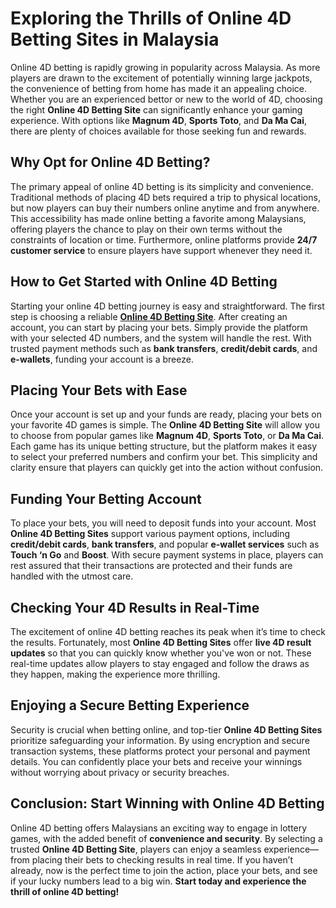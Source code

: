 # Exploring the Thrills of Online 4D Betting Sites in Malaysia

Online 4D betting is rapidly growing in popularity across Malaysia. As more players are drawn to the excitement of potentially winning large jackpots, the convenience of betting from home has made it an appealing choice. Whether you are an experienced bettor or new to the world of 4D, choosing the right **Online 4D Betting Site** can significantly enhance your gaming experience. With options like **Magnum 4D**, **Sports Toto**, and **Da Ma Cai**, there are plenty of choices available for those seeking fun and rewards.

## Why Opt for Online 4D Betting?

The primary appeal of online 4D betting is its simplicity and convenience. Traditional methods of placing 4D bets required a trip to physical locations, but now players can buy their numbers online anytime and from anywhere. This accessibility has made online betting a favorite among Malaysians, offering players the chance to play on their own terms without the constraints of location or time. Furthermore, online platforms provide **24/7 customer service** to ensure players have support whenever they need it.

## How to Get Started with Online 4D Betting

Starting your online 4D betting journey is easy and straightforward. The first step is choosing a reliable **<a href="https://www.4d-liveresult.com.my/">Online 4D Betting Site</a>**. After creating an account, you can start by placing your bets. Simply provide the platform with your selected 4D numbers, and the system will handle the rest. With trusted payment methods such as **bank transfers**, **credit/debit cards**, and **e-wallets**, funding your account is a breeze.

## Placing Your Bets with Ease

Once your account is set up and your funds are ready, placing your bets on your favorite 4D games is simple. The **Online 4D Betting Site** will allow you to choose from popular games like **Magnum 4D**, **Sports Toto**, or **Da Ma Cai**. Each game has its unique betting structure, but the platform makes it easy to select your preferred numbers and confirm your bet. This simplicity and clarity ensure that players can quickly get into the action without confusion.

## Funding Your Betting Account

To place your bets, you will need to deposit funds into your account. Most **Online 4D Betting Sites** support various payment options, including **credit/debit cards**, **bank transfers**, and popular **e-wallet services** such as **Touch ‘n Go** and **Boost**. With secure payment systems in place, players can rest assured that their transactions are protected and their funds are handled with the utmost care.

## Checking Your 4D Results in Real-Time

The excitement of online 4D betting reaches its peak when it’s time to check the results. Fortunately, most **Online 4D Betting Sites** offer **live 4D result updates** so that you can quickly know whether you've won or not. These real-time updates allow players to stay engaged and follow the draws as they happen, making the experience more thrilling.

## Enjoying a Secure Betting Experience

Security is crucial when betting online, and top-tier **Online 4D Betting Sites** prioritize safeguarding your information. By using encryption and secure transaction systems, these platforms protect your personal and payment details. You can confidently place your bets and receive your winnings without worrying about privacy or security breaches.

## Conclusion: Start Winning with Online 4D Betting

Online 4D betting offers Malaysians an exciting way to engage in lottery games, with the added benefit of **convenience and security**. By selecting a trusted **Online 4D Betting Site**, players can enjoy a seamless experience—from placing their bets to checking results in real time. If you haven’t already, now is the perfect time to join the action, place your bets, and see if your lucky numbers lead to a big win. **Start today and experience the thrill of online 4D betting!**
